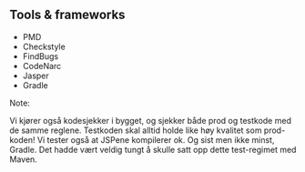 ## Tools & frameworks

* PMD
* Checkstyle
* FindBugs
* CodeNarc
* Jasper
* Gradle

Note:

Vi kjører også kodesjekker i bygget, og sjekker både prod og testkode med de samme reglene. Testkoden skal alltid holde like høy kvalitet som prod-koden! Vi tester også at JSPene kompilerer ok. Og sist men ikke minst, Gradle. Det hadde vært veldig tungt å skulle satt opp dette test-regimet med Maven.
